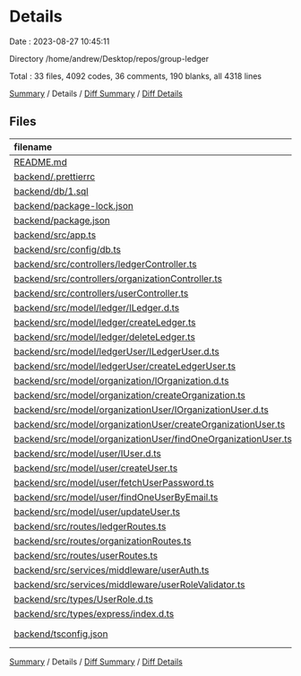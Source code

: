 # Details

Date : 2023-08-27 10:45:11

Directory /home/andrew/Desktop/repos/group-ledger

Total : 33 files,  4092 codes, 36 comments, 190 blanks, all 4318 lines

[Summary](results.md) / Details / [Diff Summary](diff.md) / [Diff Details](diff-details.md)

## Files
| filename | language | code | comment | blank | total |
| :--- | :--- | ---: | ---: | ---: | ---: |
| [README.md](/README.md) | Markdown | 2 | 0 | 1 | 3 |
| [backend/.prettierrc](/backend/.prettierrc) | JSON | 6 | 0 | 0 | 6 |
| [backend/db/1.sql](/backend/db/1.sql) | SQL | 73 | 3 | 40 | 116 |
| [backend/package-lock.json](/backend/package-lock.json) | JSON | 3,407 | 0 | 1 | 3,408 |
| [backend/package.json](/backend/package.json) | JSON | 36 | 0 | 1 | 37 |
| [backend/src/app.ts](/backend/src/app.ts) | TypeScript | 17 | 0 | 7 | 24 |
| [backend/src/config/db.ts](/backend/src/config/db.ts) | TypeScript | 13 | 0 | 6 | 19 |
| [backend/src/controllers/ledgerController.ts](/backend/src/controllers/ledgerController.ts) | TypeScript | 57 | 3 | 14 | 74 |
| [backend/src/controllers/organizationController.ts](/backend/src/controllers/organizationController.ts) | TypeScript | 64 | 5 | 18 | 87 |
| [backend/src/controllers/userController.ts](/backend/src/controllers/userController.ts) | TypeScript | 118 | 8 | 28 | 154 |
| [backend/src/model/ledger/ILedger.d.ts](/backend/src/model/ledger/ILedger.d.ts) | TypeScript | 8 | 0 | 2 | 10 |
| [backend/src/model/ledger/createLedger.ts](/backend/src/model/ledger/createLedger.ts) | TypeScript | 17 | 1 | 3 | 21 |
| [backend/src/model/ledger/deleteLedger.ts](/backend/src/model/ledger/deleteLedger.ts) | TypeScript | 17 | 2 | 6 | 25 |
| [backend/src/model/ledgerUser/ILedgerUser.d.ts](/backend/src/model/ledgerUser/ILedgerUser.d.ts) | TypeScript | 9 | 0 | 2 | 11 |
| [backend/src/model/ledgerUser/createLedgerUser.ts](/backend/src/model/ledgerUser/createLedgerUser.ts) | TypeScript | 19 | 1 | 3 | 23 |
| [backend/src/model/organization/IOrganization.d.ts](/backend/src/model/organization/IOrganization.d.ts) | TypeScript | 7 | 0 | 2 | 9 |
| [backend/src/model/organization/createOrganization.ts](/backend/src/model/organization/createOrganization.ts) | TypeScript | 17 | 1 | 4 | 22 |
| [backend/src/model/organizationUser/IOrganizationUser.d.ts](/backend/src/model/organizationUser/IOrganizationUser.d.ts) | TypeScript | 10 | 0 | 3 | 13 |
| [backend/src/model/organizationUser/createOrganizationUser.ts](/backend/src/model/organizationUser/createOrganizationUser.ts) | TypeScript | 17 | 1 | 4 | 22 |
| [backend/src/model/organizationUser/findOneOrganizationUser.ts](/backend/src/model/organizationUser/findOneOrganizationUser.ts) | TypeScript | 19 | 0 | 3 | 22 |
| [backend/src/model/user/IUser.d.ts](/backend/src/model/user/IUser.d.ts) | TypeScript | 9 | 0 | 2 | 11 |
| [backend/src/model/user/createUser.ts](/backend/src/model/user/createUser.ts) | TypeScript | 15 | 1 | 4 | 20 |
| [backend/src/model/user/fetchUserPassword.ts](/backend/src/model/user/fetchUserPassword.ts) | TypeScript | 15 | 0 | 2 | 17 |
| [backend/src/model/user/findOneUserByEmail.ts](/backend/src/model/user/findOneUserByEmail.ts) | TypeScript | 14 | 0 | 2 | 16 |
| [backend/src/model/user/updateUser.ts](/backend/src/model/user/updateUser.ts) | TypeScript | 26 | 0 | 8 | 34 |
| [backend/src/routes/ledgerRoutes.ts](/backend/src/routes/ledgerRoutes.ts) | TypeScript | 7 | 0 | 3 | 10 |
| [backend/src/routes/organizationRoutes.ts](/backend/src/routes/organizationRoutes.ts) | TypeScript | 4 | 0 | 3 | 7 |
| [backend/src/routes/userRoutes.ts](/backend/src/routes/userRoutes.ts) | TypeScript | 7 | 0 | 3 | 10 |
| [backend/src/services/middleware/userAuth.ts](/backend/src/services/middleware/userAuth.ts) | TypeScript | 31 | 5 | 9 | 45 |
| [backend/src/services/middleware/userRoleValidator.ts](/backend/src/services/middleware/userRoleValidator.ts) | TypeScript | 9 | 5 | 2 | 16 |
| [backend/src/types/UserRole.d.ts](/backend/src/types/UserRole.d.ts) | TypeScript | 1 | 0 | 1 | 2 |
| [backend/src/types/express/index.d.ts](/backend/src/types/express/index.d.ts) | TypeScript | 9 | 0 | 2 | 11 |
| [backend/tsconfig.json](/backend/tsconfig.json) | JSON with Comments | 12 | 0 | 1 | 13 |

[Summary](results.md) / Details / [Diff Summary](diff.md) / [Diff Details](diff-details.md)